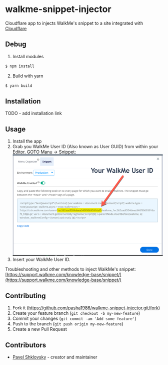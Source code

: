 
# walkme-snippet-injector
Cloudflare app to injects WalkMe's snippet to a site integrated with [Cloudflare](https://cloudflare.com)

## Debug
1. Install modules
```bash
$ npm install
```

2. Build with yarn
```bash
$ yarn build
```

## Installation
TODO - add installation link

## Usage
 1. Install the app
 2. Grab you WalkMe User ID  (Also known as User GUID) from within your Editor. GOTO Manu -> Snippet: 
![Snippet](media/snippet.png?raw=true "Snippet")
 3. Insert your WalkMe User ID.

Troubleshooting and other methods to inject WalkMe's snippet: [https://support.walkme.com/knowledge-base/snippet/](https://support.walkme.com/knowledge-base/snippet/)

## Contributing
1. Fork it (<https://github.com/pasha1986/walkme-snippet-injector.git/fork>)
2. Create your feature branch (`git checkout -b my-new-feature`)
3. Commit your changes (`git commit -am 'Add some feature'`)
4. Push to the branch (`git push origin my-new-feature`)
5. Create a new Pull Request

## Contributors
-  [Pavel Shklovsky](https://github.com/pasha1986) - creator and maintainer